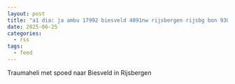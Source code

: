 ```yaml
---
layout: post
title: "a1 dia: ja ambu 17992 biesveld 4891nw rijsbergen rijsbg bon 93871"
date: 2025-06-25
categories: 
  - rss
tags: 
  - feed
---
```


Traumaheli met spoed naar Biesveld in Rijsbergen
